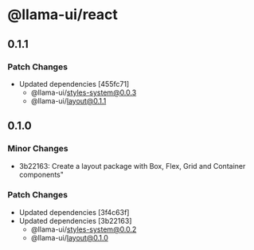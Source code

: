 # @llama-ui/react

## 0.1.1

### Patch Changes

- Updated dependencies [455fc71]
  - @llama-ui/styles-system@0.0.3
  - @llama-ui/layout@0.1.1

## 0.1.0

### Minor Changes

- 3b22163: Create a layout package with Box, Flex, Grid and Container components"

### Patch Changes

- Updated dependencies [3f4c63f]
- Updated dependencies [3b22163]
  - @llama-ui/styles-system@0.0.2
  - @llama-ui/layout@0.1.0
